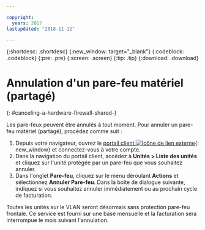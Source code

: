 ```yaml
---

copyright:
  years: 2017
lastupdated: "2018-11-12"

---
```


{:shortdesc: .shortdesc}
{:new_window: target="_blank"}
{:codeblock: .codeblock}
{:pre: .pre}
{:screen: .screen}
{:tip: .tip}
{:download: .download}

# Annulation d'un pare-feu matériel (partagé)
{: #canceling-a-hardware-firewall-shared-}

Les pare-feux peuvent être annulés à tout moment. Pour annuler un pare-feu matériel (partagé), procédez comme suit : 

1. Depuis votre navigateur, ouvrez le [portail client ![Icône de lien externe](../../icons/launch-glyph.svg "Icône de lien externe")](https://control.softlayer.com/){: new_window} et connectez-vous à votre compte.
2. Dans la navigation du portail client, accédez à **Unités > Liste des unités** et cliquez sur l'unité protégée par un pare-feu que vous souhaitez annuler.
3.  Dans l'onglet **Pare-feu**, cliquez sur le menu déroulant **Actions** et sélectionnez **Annuler Pare-feu**. Dans la boîte de dialogue suivante, indiquez si vous souhaitez annuler immédiatement ou au prochain cycle de facturation.

Toutes les unités sur le VLAN seront désormais sans protection pare-feu frontale. Ce service est fourni sur une base mensuelle et la facturation sera interrompue le mois suivant l'annulation.
